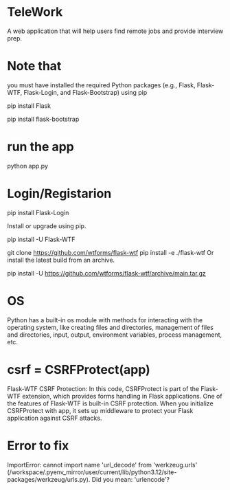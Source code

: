 # TeleWork
A web application that will help users find remote jobs and provide interview prep.

# Note that 
you must have  installed the required Python packages (e.g., Flask, Flask-WTF, Flask-Login, and Flask-Bootstrap) using pip

pip install Flask 

pip install flask-bootstrap

# run the app 
python app.py

# Login/Registarion
pip install Flask-Login

Install or upgrade using pip.

pip install -U Flask-WTF

git clone https://github.com/wtforms/flask-wtf
pip install -e ./flask-wtf
Or install the latest build from an archive.

pip install -U https://github.com/wtforms/flask-wtf/archive/main.tar.gz

# OS
Python has a built-in os module with methods for interacting with the operating system, like creating files and directories, management of files and directories, input, output, environment variables, process management, etc.

# csrf = CSRFProtect(app)
Flask-WTF CSRF Protection: In this code, CSRFProtect is part of the Flask-WTF extension, which provides forms handling in Flask applications. One of the features of Flask-WTF is built-in CSRF protection. When you initialize CSRFProtect with app, it sets up middleware to protect your Flask application against CSRF attacks.

# Error to fix
ImportError: cannot import name 'url_decode' from 'werkzeug.urls' (/workspace/.pyenv_mirror/user/current/lib/python3.12/site-packages/werkzeug/urls.py). Did you mean: 'urlencode'?